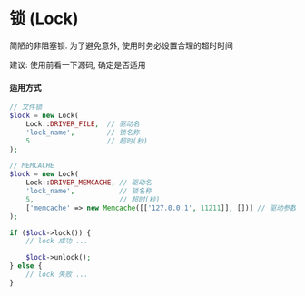 # 锁 (Lock)

简陋的非阻塞锁. 为了避免意外, 使用时务必设置合理的超时时间

建议: 使用前看一下源码, 确定是否适用

#### 适用方式

```php
// 文件锁
$lock = new Lock(
    Lock::DRIVER_FILE,  // 驱动名
    'lock_name',        // 锁名称
    5                   // 超时(秒)
);

// MEMCACHE
$lock = new Lock(
    Lock::DRIVER_MEMCACHE, // 驱动名
    'lock_name',           // 锁名称
    5,                     // 超时(秒)
    ['memcache' => new Memcache([['127.0.0.1', 11211]], [])] // 驱动参数
);

if ($lock->lock()) {
    // lock 成功 ...

    $lock->unlock();
} else {
    // lock 失败 ...
}
```
